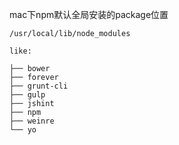 
mac下npm默认全局安装的package位置

	/usr/local/lib/node_modules
	
	like:
	
	├── bower
	├── forever
	├── grunt-cli
	├── gulp
	├── jshint
	├── npm
	├── weinre
	└── yo